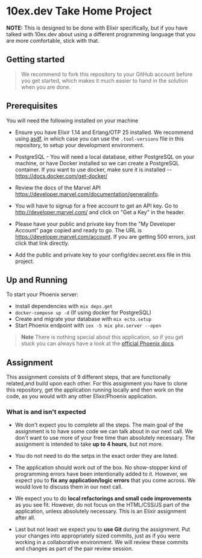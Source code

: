 # 10ex.dev Take Home Project

**NOTE:** This is designed to be done with Elixir specifically, but if you have talked with 10ex.dev about using a different programming language that you are more comfortable, stick with that.

## Getting started

> We recommend to fork this repository to your GitHub account before you get started,
> which makes it much easier to hand in the solution when you are done.

## Prerequisites

You will need the following installed on your machine

- Ensure you have Elixir 1.14 and Erlang/OTP 25 installed. We recommend using [asdf](https://asdf-vm.com/), in which case you can use the `.tool-versions` 
file in this repository, to setup your development environment.

- PostgreSQL - You will need a local database, either PostgreSQL on your machine, 
or have Docker installed so we can create a PostgreSQL container. If you want to 
use docker, make sure it is installed -- https://docs.docker.com/get-docker/

- Review the docs of the Marvel API https://developer.marvel.com/documentation/generalinfo.

- You will have to signup for a free account to get an API key. Go to http://developer.marvel.com/ 
and click on "Get a Key" in the header.

- Please have your public and private key from the "My Developer Account" page copied and ready 
to go. The URL is https://developer.marvel.com/account. If you are getting 500 errors, just click 
that link directly.

- Add the public and private key to your config/dev.secret.exs file in this project.

## Up and Running

To start your Phoenix server:

- Install dependencies with `mix deps.get`
- `docker-compose up -d` (If using docker for PostgreSQL)
- Create and migrate your database with `mix ecto.setup`
- Start Phoenix endpoint with `iex -S mix phx.server --open`


> **Note**
> There is nothing special about this application,
> so if you get stuck you can always have a look at the [official Phoenix docs](https://hexdocs.pm/phoenix/1.7.1/installation.html).

## Assignment

This assignment consists of 9 different steps, that are functionally related,and build upon each other.
For this assignment you have to clone this repository,
get the application running locally and then work on the code,
as you would with any other Elixir/Phoenix application.

### What is and isn't expected

- We don't expect you to complete all the steps.
The main goal of the assignment is to have some code we can talk about in our next call.
We don't want to use more of your free time than absolutely necessary.
The assignment is intended to take **up to 4 hours**, but not more.

- You do not need to do the setps in the exact order they are listed.

- The application should work out of the box.
No show-stopper kind of programming errors have been intentionally added to it.
However, we expect you to **fix any application/logic errors** that you come across.
We would love to discuss them in our next call.

- We expect you to do **local refactorings and small code improvements** as you see fit.
However, do not focus on the HTML/CSS/JS part of the application, unless absolutely necessary.
This is an Elixir assignment after all.

- Last but not least we expect you to **use Git** during the assignment.
Put your changes into appropriately sized commits,
just as if you were working in a collaborative environment. We will review these commits and 
changes as part of the pair review session. 



